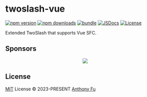 # twoslash-vue

[![npm version][npm-version-src]][npm-version-href]
[![npm downloads][npm-downloads-src]][npm-downloads-href]
[![bundle][bundle-src]][bundle-href]
[![JSDocs][jsdocs-src]][jsdocs-href]
[![License][license-src]][license-href]

Extended TwoSlash that supports Vue SFC.

## Sponsors

<p align="center">
  <a href="https://cdn.jsdelivr.net/gh/antfu/static/sponsors.svg">
    <img src='https://cdn.jsdelivr.net/gh/antfu/static/sponsors.svg'/>
  </a>
</p>

## License

[MIT](./LICENSE) License © 2023-PRESENT [Anthony Fu](https://github.com/antfu)

<!-- Badges -->

[npm-version-src]: https://img.shields.io/npm/v/twoslash-vue?style=flat&colorA=080f12&colorB=1fa669
[npm-version-href]: https://npmjs.com/package/twoslash-vue
[npm-downloads-src]: https://img.shields.io/npm/dm/twoslash-vue?style=flat&colorA=080f12&colorB=1fa669
[npm-downloads-href]: https://npmjs.com/package/twoslash-vue
[bundle-src]: https://img.shields.io/bundlephobia/minzip/twoslash-vue?style=flat&colorA=080f12&colorB=1fa669&label=minzip
[bundle-href]: https://bundlephobia.com/result?p=twoslash-vue
[license-src]: https://img.shields.io/github/license/antfu/twoslash-vue.svg?style=flat&colorA=080f12&colorB=1fa669
[license-href]: https://github.com/antfu/twoslash-vue/blob/main/LICENSE
[jsdocs-src]: https://img.shields.io/badge/jsdocs-reference-080f12?style=flat&colorA=080f12&colorB=1fa669
[jsdocs-href]: https://www.jsdocs.io/package/twoslash-vue
